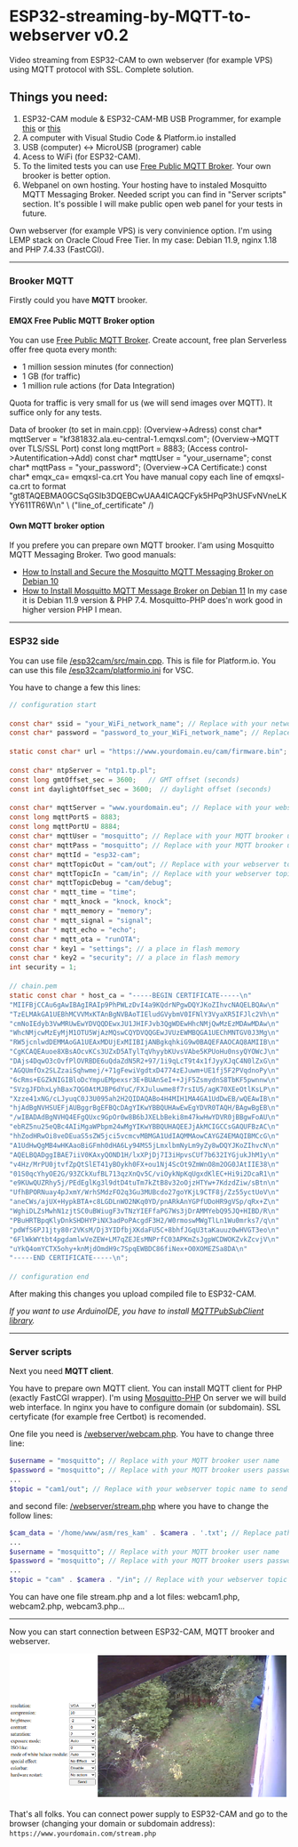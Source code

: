 # ESP32-streaming-by-MQTT-to-webserver v0.2
Video streaming from ESP32-CAM to own webserver (for example VPS) using MQTT protocol with SSL. Complete solution.

## Things you need:
1. ESP32-CAM module & ESP32-CAM-MB USB Programmer, for example [this](https://sklep.msalamon.pl/produkt/plytka-esp32-z-kamera-esp32-cam-wifi-ble-4-2-dedykowany-programator/) or [this](https://www.amazon.de/s?k=Aideepen+ESP32-CAM+W-BT+Board+ESP32-CAM-MB+Micro+USB+to+Serial+Port+CH-340G+with+OV2640+2MP+Camera+Module+Dual+Mode+Support+NodeMCU)
2. A computer with Visual Studio Code & Platform.io installed
3. USB (computer) <-> MicroUSB (programer) cable
4. Acess to WiFi (for ESP32-CAM).
5. To the limited tests you can use [Free Public MQTT Broker](https://www.emqx.com/en/mqtt/public-mqtt5-broker). Your own brooker is better option.
6. Webpanel on own hosting. Your hosting have to instaled Mosquitto MQTT Messaging Broker. Needed script you can find in "Server scripts" section. It's possible I will make public open web panel for your tests in future.

Own webserver (for example VPS) is very convinience option. I'm using LEMP stack on Oracle Cloud Free Tier. In my case: Debian 11.9, nginx 1.18 and PHP 7.4.33 (FastCGI).

---

### Brooker MQTT

Firstly could you have **MQTT** brooker.

#### EMQX Free Public MQTT Broker option

You can use [Free Public MQTT Broker](https://www.emqx.com/en/mqtt/public-mqtt5-broker).
Create account, free plan Serverless offer free quota every month:
* 1 million session minutes (for connection)
* 1 GB (for traffic)
* 1 million rule actions (for Data Integration)

Quota for traffic is very small for us (we will send images over MQTT). It suffice only for any tests.

Data of brooker (to set in main.cpp):
(Overview->Adress)
const char* mqttServer = "kf381832.ala.eu-central-1.emqxsl.com";
(Overview->MQTT over TLS/SSL Port)
const long mqttPort = 8883;
(Access control->Autentification->Add)
const char* mqttUser = "your_username";
const char* mqttPass = "your_password";
(Overview->CA Certificate:)
const char* emqx_ca= emqxsl-ca.crt
You have manual copy each line of emqxsl-ca.crt to format "gt8TAQEBMA0GCSqGSIb3DQEBCwUAA4ICAQCFyk5HPqP3hUSFvNVneLKYY611TR6W\n" \ ("line_of_certificate" /)

#### Own MQTT broker option

If you prefere you can prepare own MQTT brooker. I'am using Mosquitto MQTT Messaging Broker. Two good manuals:
* [How to Install and Secure the Mosquitto MQTT Messaging Broker on Debian 10](https://www.digitalocean.com/community/tutorials/how-to-install-and-secure-the-mosquitto-mqtt-messaging-broker-on-debian-10)
* [How to Install Mosquitto MQTT Message Broker on Debian 11](https://www.howtoforge.com/how-to-install-mosquitto-mqtt-message-broker-on-debian-11/)
In my case it is Debian 11.9 version & PHP 7.4. Mosquitto-PHP does'n work good in higher version PHP I mean.

---

### ESP32 side

You can use file [/esp32cam/src/main.cpp](https://github.com/Szern/ESP32-streaming-by-MQTT-to-webserver/blob/main/esp32cam/src/main.cpp). This is file for Platform.io. You can use this file [/esp32cam/platformio.ini](https://github.com/Szern/ESP32-streaming-by-MQTT-to-webserver/blob/main/esp32cam/platformio.ini) for VSC.

You have to change a few this lines:

```C
// configuration start

const char* ssid = "your_WiFi_network_name"; // Replace with your network name
const char* password = "password_to_your_WiFi_network_name"; // Replace with your password to WiFi

static const char* url = "https://www.yourdomain.eu/cam/firmware.bin";

const char* ntpServer = "ntp1.tp.pl";
const long gmtOffset_sec = 3600;   // GMT offset (seconds)
const int daylightOffset_sec = 3600;  // daylight offset (seconds)

const char* mqttServer = "www.yourdomain.eu"; // Replace with your webserver adress or webserver IP
const long mqttPortS = 8883;
const long mqttPortU = 8884;
const char* mqttUser = "mosquitto"; // Replace with your MQTT brooker user name
const char* mqttPass = "mosquitto"; // Replace with your MQTT brooker users password
const char* mqttId = "esp32-cam";
const char* mqttTopicOut = "cam/out"; // Replace with your webserver topic name to send images from camera to server
const char* mqttTopicIn = "cam/in"; // Replace with your webserver topic name to send instructions from server to camera
const char* mqttTopicDebug = "cam/debug";
const char * mqtt_time = "time";
const char * mqtt_knock = "knock, knock";
const char * mqtt_memory = "memory";
const char * mqtt_signal = "signal";
const char * mqtt_echo = "echo";
const char * mqtt_ota = "runOTA";
const char * key1 = "settings"; // a place in flash memory
const char * key2 = "security"; // a place in flash memory
int security = 1;

// chain.pem
static const char * host_ca = "-----BEGIN CERTIFICATE-----\n"
"MIIFBjCCAu6gAwIBAgIRAIp9PhPWLzDvI4a9KQdrNPgwDQYJKoZIhvcNAQELBQAw\n"
"TzELMAkGA1UEBhMCVVMxKTAnBgNVBAoTIEludGVybmV0IFNlY3VyaXR5IFJlc2Vh\n"
"cmNoIEdyb3VwMRUwEwYDVQQDEwxJU1JHIFJvb3QgWDEwHhcNMjQwMzEzMDAwMDAw\n"
"WhcNMjcwMzEyMjM1OTU5WjAzMQswCQYDVQQGEwJVUzEWMBQGA1UEChMNTGV0J3Mg\n"
"RW5jcnlwdDEMMAoGA1UEAxMDUjExMIIBIjANBgkqhkiG9w0BAQEFAAOCAQ8AMIIB\n"
"CgKCAQEAuoe8XBsAOcvKCs3UZxD5ATylTqVhyybKUvsVAbe5KPUoHu0nsyQYOWcJ\n"
"DAjs4DqwO3cOvfPlOVRBDE6uQdaZdN5R2+97/1i9qLcT9t4x1fJyyXJqC4N0lZxG\n"
"AGQUmfOx2SLZzaiSqhwmej/+71gFewiVgdtxD4774zEJuwm+UE1fj5F2PVqdnoPy\n"
"6cRms+EGZkNIGIBloDcYmpuEMpexsr3E+BUAnSeI++JjF5ZsmydnS8TbKF5pwnnw\n"
"SVzgJFDhxLyhBax7QG0AtMJBP6dYuC/FXJuluwme8f7rsIU5/agK70XEeOtlKsLP\n"
"Xzze41xNG/cLJyuqC0J3U095ah2H2QIDAQABo4H4MIH1MA4GA1UdDwEB/wQEAwIB\n"
"hjAdBgNVHSUEFjAUBggrBgEFBQcDAgYIKwYBBQUHAwEwEgYDVR0TAQH/BAgwBgEB\n"
"/wIBADAdBgNVHQ4EFgQUxc9GpOr0w8B6bJXELbBeki8m47kwHwYDVR0jBBgwFoAU\n"
"ebRZ5nu25eQBc4AIiMgaWPbpm24wMgYIKwYBBQUHAQEEJjAkMCIGCCsGAQUFBzAC\n"
"hhZodHRwOi8veDEuaS5sZW5jci5vcmcvMBMGA1UdIAQMMAowCAYGZ4EMAQIBMCcG\n"
"A1UdHwQgMB4wHKAaoBiGFmh0dHA6Ly94MS5jLmxlbmNyLm9yZy8wDQYJKoZIhvcN\n"
"AQELBQADggIBAE7iiV0KAxyQOND1H/lxXPjDj7I3iHpvsCUf7b632IYGjukJhM1y\n"
"v4Hz/MrPU0jtvfZpQtSlET41yBOykh0FX+ou1Nj4ScOt9ZmWnO8m2OG0JAtIIE38\n"
"01S0qcYhyOE2G/93ZCkXufBL713qzXnQv5C/viOykNpKqUgxdKlEC+Hi9i2DcaR1\n"
"e9KUwQUZRhy5j/PEdEglKg3l9dtD4tuTm7kZtB8v32oOjzHTYw+7KdzdZiw/sBtn\n"
"UfhBPORNuay4pJxmY/WrhSMdzFO2q3Gu3MUBcdo27goYKjL9CTF8j/Zz55yctUoV\n"
"aneCWs/ajUX+HypkBTA+c8LGDLnWO2NKq0YD/pnARkAnYGPfUDoHR9gVSp/qRx+Z\n"
"WghiDLZsMwhN1zjtSC0uBWiugF3vTNzYIEFfaPG7Ws3jDrAMMYebQ95JQ+HIBD/R\n"
"PBuHRTBpqKlyDnkSHDHYPiNX3adPoPAcgdF3H2/W0rmoswMWgTlLn1Wu0mrks7/q\n"
"pdWfS6PJ1jty80r2VKsM/Dj3YIDfbjXKdaFU5C+8bhfJGqU3taKauuz0wHVGT3eo\n"
"6FlWkWYtbt4pgdamlwVeZEW+LM7qZEJEsMNPrfC03APKmZsJgpWCDWOKZvkZcvjV\n"
"uYkQ4omYCTX5ohy+knMjdOmdH9c7SpqEWBDC86fiNex+O0XOMEZSa8DA\n"
"-----END CERTIFICATE-----\n";

// configuration end
```

After making this changes you upload compiled file to ESP32-CAM.

*If you want to use ArduinoIDE, you have to install [MQTTPubSubClient library](https://github.com/hideakitai/MQTTPubSubClient).*

---

### Server scripts 

Next you need **MQTT client**.

You have to prepare own MQTT client. You can install MQTT client for PHP (exactly FastCGI wrapper). I'm using [Mosquitto-PHP](https://github.com/mgdm/Mosquitto-PHP)
On server we will build web interface. In nginx you have to configure domain (or subdomain). SSL certyficate (for example free Certbot) is recomended.

One file you need is [/webserver/webcam.php](https://github.com/Szern/ESP32-streaming-by-MQTT-to-webserver/blob/main/webserver/webcam.php).
You have to change three line:

```php
$username = "mosquitto"; // Replace with your MQTT brooker user name
$password = "mosquitto"; // Replace with your MQTT brooker users password
...
$topic = "cam1/out"; // Replace with your webserver topic name to send images from camera to server
```
and second file: [/webserver/stream.php](https://github.com/Szern/ESP32-streaming-by-MQTT-to-webserver/blob/main/webserver/stream.php)
where you have to change the follow lines:

```php
$cam_data = '/home/www/asm/res_kam' . $camera . '.txt'; // Replace path of your file location on the server
...
$username = "mosquitto"; // Replace with your MQTT brooker user name
$password = "mosquitto"; // Replace with your MQTT brooker users password
...
$topic = "cam" . $camera . "/in"; // Replace with your webserver topic name to send instructions from server to camera
```

You can have one file stream.php and a lot files: webcam1.php, webcam2.php, webcam3.php...

---

Now you can start connection between ESP32-CAM, MQTT brooker and webserver.

![web panel](./img/stream.png)

That's all folks. You can connect power supply to ESP32-CAM and go to the browser (changing your domain or subdomain address): `https://www.yourdomain.com/stream.php`
